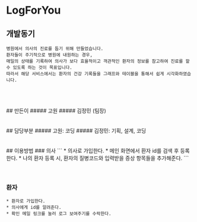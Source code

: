 # LogForYou

## 개발동기
```
병원에서 의사의 진료를 돕기 위해 만들었습니다. 
환자들이 주기적으로 병원에 내원하는 경우, 
매일의 상태를 기록하여 의사가 보다 효율적이고 객관적인 환자의 정보를 참고하여 진료를 할 수 있도록 하는 것이 목표입니다.
따라서 해당 서비스에서는 환자의 건강 기록들을 그래프와 테이블을 통해서 쉽게 시각화하였습니다.
```
<br/>
<br/>
<br/>
## 만든이
##### 고원
##### 김정민 (팀장)
<br/>
<br/>
<br/>
## 담당부분
##### 고원: 코딩
##### 김정민: 기획, 설계, 코딩
<br/>
<br/>
<br/>
## 이용방법
### 의사
```
* 의사로 가입한다.
* 메인 화면에서 환자 id를 검색 후 등록한다.
* 나의 환자 등록 시, 환자의 질병코드와 입력받을 증상 항목들을 추가해준다.
```
<br/>
<br/>
<br/>

### 환자
```
* 환자로 가입한다.
* 의사에게 id를 알려준다.
* 확인 메일 링크를 눌러 로그 보여주기를 수락한다.
```


